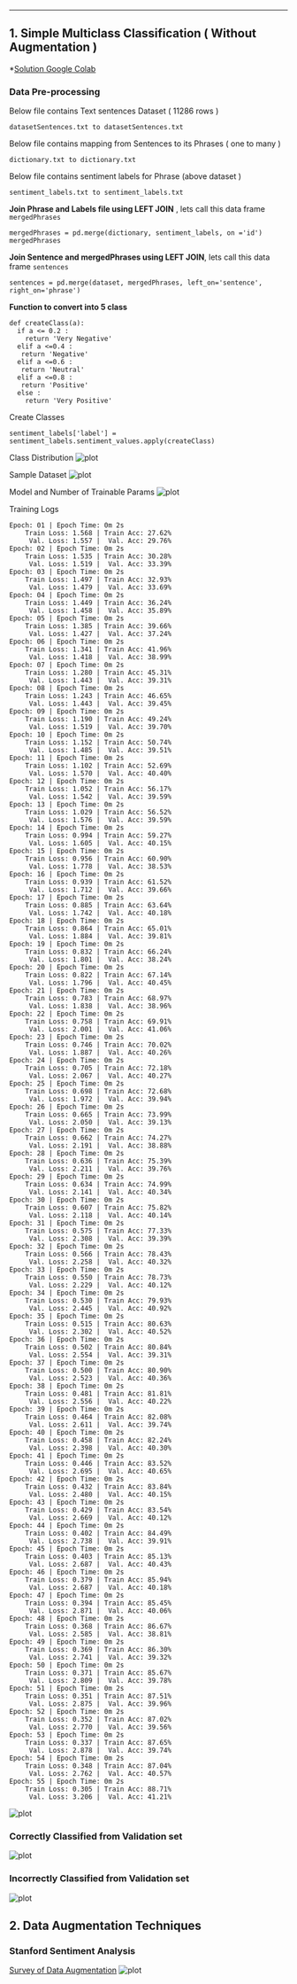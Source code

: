 ***
## 1. Simple Multiclass Classification ( Without Augmentation )

*[Solution Google Colab](https://colab.research.google.com/drive/1Tqv8AQff8OX4ozYksaQ1AqS26ZarBf-1?usp=sharing)


### Data Pre-processing

Below file contains Text sentences Dataset ( 11286 rows )

```datasetSentences.txt to datasetSentences.txt```

Below file contains mapping from Sentences to its Phrases ( one to many )

```dictionary.txt to dictionary.txt```

Below file contains sentiment labels for Phrase (above dataset )

```sentiment_labels.txt to sentiment_labels.txt```

**Join Phrase and Labels file using LEFT JOIN** , lets call this data frame `mergedPhrases`
```
mergedPhrases = pd.merge(dictionary, sentiment_labels, on ='id')
mergedPhrases
```

**Join Sentence and mergedPhrases using LEFT JOIN**, lets call this data frame `sentences`
```
sentences = pd.merge(dataset, mergedPhrases, left_on='sentence', right_on='phrase')
```


**Function to convert into 5 class**

```
def createClass(a):
  if a <= 0.2 : 
    return 'Very Negative'
  elif a <=0.4 :
   return 'Negative'
  elif a <=0.6 :
   return 'Neutral'
  elif a <=0.8 :
   return 'Positive'
  else :
    return 'Very Positive'
```

Create Classes
```
sentiment_labels['label'] = sentiment_labels.sentiment_values.apply(createClass)
```

Class Distribution
![plot](./images/classDistribution.JPG)

Sample Dataset
![plot](./images/exampleData.JPG)


Model and Number of Trainable Params
![plot](./images/numParams.JPG)


Training Logs

```
Epoch: 01 | Epoch Time: 0m 2s
	Train Loss: 1.568 | Train Acc: 27.62%
	 Val. Loss: 1.557 |  Val. Acc: 29.76%
Epoch: 02 | Epoch Time: 0m 2s
	Train Loss: 1.535 | Train Acc: 30.28%
	 Val. Loss: 1.519 |  Val. Acc: 33.39%
Epoch: 03 | Epoch Time: 0m 2s
	Train Loss: 1.497 | Train Acc: 32.93%
	 Val. Loss: 1.479 |  Val. Acc: 33.69%
Epoch: 04 | Epoch Time: 0m 2s
	Train Loss: 1.449 | Train Acc: 36.24%
	 Val. Loss: 1.458 |  Val. Acc: 35.89%
Epoch: 05 | Epoch Time: 0m 2s
	Train Loss: 1.385 | Train Acc: 39.66%
	 Val. Loss: 1.427 |  Val. Acc: 37.24%
Epoch: 06 | Epoch Time: 0m 2s
	Train Loss: 1.341 | Train Acc: 41.96%
	 Val. Loss: 1.418 |  Val. Acc: 38.99%
Epoch: 07 | Epoch Time: 0m 2s
	Train Loss: 1.280 | Train Acc: 45.31%
	 Val. Loss: 1.443 |  Val. Acc: 39.31%
Epoch: 08 | Epoch Time: 0m 2s
	Train Loss: 1.243 | Train Acc: 46.65%
	 Val. Loss: 1.443 |  Val. Acc: 39.45%
Epoch: 09 | Epoch Time: 0m 2s
	Train Loss: 1.190 | Train Acc: 49.24%
	 Val. Loss: 1.519 |  Val. Acc: 39.70%
Epoch: 10 | Epoch Time: 0m 2s
	Train Loss: 1.152 | Train Acc: 50.74%
	 Val. Loss: 1.485 |  Val. Acc: 39.51%
Epoch: 11 | Epoch Time: 0m 2s
	Train Loss: 1.102 | Train Acc: 52.69%
	 Val. Loss: 1.570 |  Val. Acc: 40.40%
Epoch: 12 | Epoch Time: 0m 2s
	Train Loss: 1.052 | Train Acc: 56.17%
	 Val. Loss: 1.542 |  Val. Acc: 39.59%
Epoch: 13 | Epoch Time: 0m 2s
	Train Loss: 1.029 | Train Acc: 56.52%
	 Val. Loss: 1.576 |  Val. Acc: 39.59%
Epoch: 14 | Epoch Time: 0m 2s
	Train Loss: 0.994 | Train Acc: 59.27%
	 Val. Loss: 1.605 |  Val. Acc: 40.15%
Epoch: 15 | Epoch Time: 0m 2s
	Train Loss: 0.956 | Train Acc: 60.90%
	 Val. Loss: 1.778 |  Val. Acc: 38.53%
Epoch: 16 | Epoch Time: 0m 2s
	Train Loss: 0.939 | Train Acc: 61.52%
	 Val. Loss: 1.712 |  Val. Acc: 39.66%
Epoch: 17 | Epoch Time: 0m 2s
	Train Loss: 0.885 | Train Acc: 63.64%
	 Val. Loss: 1.742 |  Val. Acc: 40.18%
Epoch: 18 | Epoch Time: 0m 2s
	Train Loss: 0.864 | Train Acc: 65.01%
	 Val. Loss: 1.884 |  Val. Acc: 39.81%
Epoch: 19 | Epoch Time: 0m 2s
	Train Loss: 0.832 | Train Acc: 66.24%
	 Val. Loss: 1.801 |  Val. Acc: 38.24%
Epoch: 20 | Epoch Time: 0m 2s
	Train Loss: 0.822 | Train Acc: 67.14%
	 Val. Loss: 1.796 |  Val. Acc: 40.45%
Epoch: 21 | Epoch Time: 0m 2s
	Train Loss: 0.783 | Train Acc: 68.97%
	 Val. Loss: 1.838 |  Val. Acc: 38.96%
Epoch: 22 | Epoch Time: 0m 2s
	Train Loss: 0.758 | Train Acc: 69.91%
	 Val. Loss: 2.001 |  Val. Acc: 41.06%
Epoch: 23 | Epoch Time: 0m 2s
	Train Loss: 0.746 | Train Acc: 70.02%
	 Val. Loss: 1.887 |  Val. Acc: 40.26%
Epoch: 24 | Epoch Time: 0m 2s
	Train Loss: 0.705 | Train Acc: 72.18%
	 Val. Loss: 2.067 |  Val. Acc: 40.27%
Epoch: 25 | Epoch Time: 0m 2s
	Train Loss: 0.698 | Train Acc: 72.68%
	 Val. Loss: 1.972 |  Val. Acc: 39.94%
Epoch: 26 | Epoch Time: 0m 2s
	Train Loss: 0.665 | Train Acc: 73.99%
	 Val. Loss: 2.050 |  Val. Acc: 39.13%
Epoch: 27 | Epoch Time: 0m 2s
	Train Loss: 0.662 | Train Acc: 74.27%
	 Val. Loss: 2.191 |  Val. Acc: 38.88%
Epoch: 28 | Epoch Time: 0m 2s
	Train Loss: 0.636 | Train Acc: 75.39%
	 Val. Loss: 2.211 |  Val. Acc: 39.76%
Epoch: 29 | Epoch Time: 0m 2s
	Train Loss: 0.634 | Train Acc: 74.99%
	 Val. Loss: 2.141 |  Val. Acc: 40.34%
Epoch: 30 | Epoch Time: 0m 2s
	Train Loss: 0.607 | Train Acc: 75.82%
	 Val. Loss: 2.118 |  Val. Acc: 40.14%
Epoch: 31 | Epoch Time: 0m 2s
	Train Loss: 0.575 | Train Acc: 77.33%
	 Val. Loss: 2.308 |  Val. Acc: 39.39%
Epoch: 32 | Epoch Time: 0m 2s
	Train Loss: 0.566 | Train Acc: 78.43%
	 Val. Loss: 2.258 |  Val. Acc: 40.32%
Epoch: 33 | Epoch Time: 0m 2s
	Train Loss: 0.550 | Train Acc: 78.73%
	 Val. Loss: 2.229 |  Val. Acc: 40.12%
Epoch: 34 | Epoch Time: 0m 2s
	Train Loss: 0.530 | Train Acc: 79.93%
	 Val. Loss: 2.445 |  Val. Acc: 40.92%
Epoch: 35 | Epoch Time: 0m 2s
	Train Loss: 0.515 | Train Acc: 80.63%
	 Val. Loss: 2.302 |  Val. Acc: 40.52%
Epoch: 36 | Epoch Time: 0m 2s
	Train Loss: 0.502 | Train Acc: 80.84%
	 Val. Loss: 2.554 |  Val. Acc: 39.31%
Epoch: 37 | Epoch Time: 0m 2s
	Train Loss: 0.500 | Train Acc: 80.90%
	 Val. Loss: 2.523 |  Val. Acc: 40.36%
Epoch: 38 | Epoch Time: 0m 2s
	Train Loss: 0.481 | Train Acc: 81.81%
	 Val. Loss: 2.556 |  Val. Acc: 40.22%
Epoch: 39 | Epoch Time: 0m 2s
	Train Loss: 0.464 | Train Acc: 82.08%
	 Val. Loss: 2.611 |  Val. Acc: 39.74%
Epoch: 40 | Epoch Time: 0m 2s
	Train Loss: 0.458 | Train Acc: 82.24%
	 Val. Loss: 2.398 |  Val. Acc: 40.30%
Epoch: 41 | Epoch Time: 0m 2s
	Train Loss: 0.446 | Train Acc: 83.52%
	 Val. Loss: 2.695 |  Val. Acc: 40.65%
Epoch: 42 | Epoch Time: 0m 2s
	Train Loss: 0.432 | Train Acc: 83.84%
	 Val. Loss: 2.480 |  Val. Acc: 40.15%
Epoch: 43 | Epoch Time: 0m 2s
	Train Loss: 0.429 | Train Acc: 83.54%
	 Val. Loss: 2.669 |  Val. Acc: 40.12%
Epoch: 44 | Epoch Time: 0m 2s
	Train Loss: 0.402 | Train Acc: 84.49%
	 Val. Loss: 2.738 |  Val. Acc: 39.91%
Epoch: 45 | Epoch Time: 0m 2s
	Train Loss: 0.403 | Train Acc: 85.13%
	 Val. Loss: 2.687 |  Val. Acc: 40.43%
Epoch: 46 | Epoch Time: 0m 2s
	Train Loss: 0.379 | Train Acc: 85.94%
	 Val. Loss: 2.687 |  Val. Acc: 40.18%
Epoch: 47 | Epoch Time: 0m 2s
	Train Loss: 0.394 | Train Acc: 85.45%
	 Val. Loss: 2.871 |  Val. Acc: 40.06%
Epoch: 48 | Epoch Time: 0m 2s
	Train Loss: 0.368 | Train Acc: 86.67%
	 Val. Loss: 2.585 |  Val. Acc: 38.81%
Epoch: 49 | Epoch Time: 0m 2s
	Train Loss: 0.369 | Train Acc: 86.30%
	 Val. Loss: 2.741 |  Val. Acc: 39.32%
Epoch: 50 | Epoch Time: 0m 2s
	Train Loss: 0.371 | Train Acc: 85.67%
	 Val. Loss: 2.809 |  Val. Acc: 39.78%
Epoch: 51 | Epoch Time: 0m 2s
	Train Loss: 0.351 | Train Acc: 87.51%
	 Val. Loss: 2.875 |  Val. Acc: 39.96%
Epoch: 52 | Epoch Time: 0m 2s
	Train Loss: 0.352 | Train Acc: 87.02%
	 Val. Loss: 2.770 |  Val. Acc: 39.56%
Epoch: 53 | Epoch Time: 0m 2s
	Train Loss: 0.337 | Train Acc: 87.65%
	 Val. Loss: 2.878 |  Val. Acc: 39.74%
Epoch: 54 | Epoch Time: 0m 2s
	Train Loss: 0.348 | Train Acc: 87.04%
	 Val. Loss: 2.762 |  Val. Acc: 40.57%
Epoch: 55 | Epoch Time: 0m 2s
	Train Loss: 0.305 | Train Acc: 88.71%
	 Val. Loss: 3.206 |  Val. Acc: 41.21%
```

![plot](./images/accuracy.JPG)

### Correctly Classified from Validation set
![plot](./images/correctly.JPG)

### Incorrectly Classified from Validation set
![plot](./images/incorrect.JPG)

## 2. Data Augmentation Techniques

### Stanford Sentiment Analysis 

[Survey of Data Augmentation](https://arxiv.org/pdf/2105.03075.pdf)
![plot](./images/dataAugmentation.JPG)

















